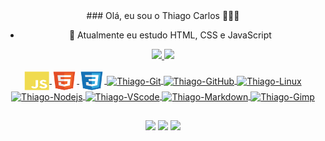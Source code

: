 <div align="center">
### Olá, eu sou o Thiago Carlos 👨🏾‍💻

- 🌱 Atualmente eu estudo HTML, CSS e JavaScript
</div>

<div align="center">
  <a href="https://github.com/tthiagocarlosdev">
  <img height="180em" src="https://github-readme-stats.vercel.app/api?username=tthiagocarlosdev&show_icons=true&theme=github_dark&include_all_commits=true&count_private=true"/>
  <img height="180em" src="https://github-readme-stats.vercel.app/api/top-langs/?username=tthiagocarlosdev&layout=compact&langs_count=7&theme=github_dark"/>
</div>

<div style="display: inline_block" align="center"><br>
  <img align="center" alt="Thiago-Js" height="30" width="40" src="https://raw.githubusercontent.com/devicons/devicon/master/icons/javascript/javascript-plain.svg">
  <img align="center" alt="Thiago-HTML" height="30" width="40" src="https://raw.githubusercontent.com/devicons/devicon/master/icons/html5/html5-original.svg">
  <img align="center" alt="Thiago-CSS" height="30" width="40" src="https://raw.githubusercontent.com/devicons/devicon/master/icons/css3/css3-original.svg">
  <img align="center" alt="Thiago-Git" height="30" width="40" src="https://cdn.jsdelivr.net/gh/devicons/devicon/icons/git/git-original.svg" />
  <img align="center" alt="Thiago-GitHub" height="30" width="40" src="https://cdn.jsdelivr.net/gh/devicons/devicon/icons/github/github-original.svg" />
  <img align="center" alt="Thiago-Linux" height="30" width="40" src="https://cdn.jsdelivr.net/gh/devicons/devicon/icons/linux/linux-original.svg" />  
  <img align="center" alt="Thiago-Nodejs" height="30" width="40" src="https://cdn.jsdelivr.net/gh/devicons/devicon/icons/nodejs/nodejs-original.svg" />
  <img align="center" alt="Thiago-VScode" height="30" width="40" src="https://cdn.jsdelivr.net/gh/devicons/devicon/icons/vscode/vscode-original.svg" />
  <img align="center" alt="Thiago-Markdown" height="30" width="40" src="https://cdn.jsdelivr.net/gh/devicons/devicon/icons/markdown/markdown-original.svg" />
  <img align="center" alt="Thiago-Gimp" height="30" width="40" src="https://cdn.jsdelivr.net/gh/devicons/devicon/icons/gimp/gimp-original.svg" />
</div>

  ##
  
  <div align="center"> 
  <a href="https://www.youtube.com/channel/UCZN-uQtc4UDQt_tLu-I7Wpw" target="_blank"><img src="https://img.shields.io/badge/YouTube-FF0000?style=for-the-badge&logo=youtube&logoColor=white" target="_blank"></a>
  <a href="https://www.instagram.com/tthiagocarlos.dev/" target="_blank"><img src="https://img.shields.io/badge/-Instagram-%23E4405F?style=for-the-badge&logo=instagram&logoColor=white" target="_blank"></a> 
  <a href = "mailto:tthiagocarlos.dev@gmail.com"><img src="https://img.shields.io/badge/-Gmail-%23333?style=for-the-badge&logo=gmail&logoColor=white" target="_blank"></a>
 
</div>
